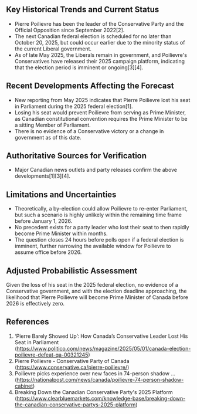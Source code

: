 ## Key Historical Trends and Current Status

- Pierre Poilievre has been the leader of the Conservative Party and the Official Opposition since September 2022[2].
- The next Canadian federal election is scheduled for no later than October 20, 2025, but could occur earlier due to the minority status of the current Liberal government.
- As of late May 2025, the Liberals remain in government, and Poilievre's Conservatives have released their 2025 campaign platform, indicating that the election period is imminent or ongoing[3][4].

## Recent Developments Affecting the Forecast

- New reporting from May 2025 indicates that Pierre Poilievre lost his seat in Parliament during the 2025 federal election[1].
- Losing his seat would prevent Poilievre from serving as Prime Minister, as Canadian constitutional convention requires the Prime Minister to be a sitting Member of Parliament.
- There is no evidence of a Conservative victory or a change in government as of this date.

## Authoritative Sources for Verification

- Major Canadian news outlets and party releases confirm the above developments[1][3][4].

## Limitations and Uncertainties

- Theoretically, a by-election could allow Poilievre to re-enter Parliament, but such a scenario is highly unlikely within the remaining time frame before January 1, 2026.
- No precedent exists for a party leader who lost their seat to then rapidly become Prime Minister within months.
- The question closes 24 hours before polls open if a federal election is imminent, further narrowing the available window for Poilievre to assume office before 2026.

## Adjusted Probabilistic Assessment

Given the loss of his seat in the 2025 federal election, no evidence of a Conservative government, and with the election deadline approaching, the likelihood that Pierre Poilievre will become Prime Minister of Canada before 2026 is effectively zero.

## References

1. ‘Pierre Barely Showed Up’: How Canada’s Conservative Leader Lost His Seat in Parliament (https://www.politico.com/news/magazine/2025/05/01/canada-election-poilievre-defeat-qa-00321245)
2. Pierre Poilievre - Conservative Party of Canada (https://www.conservative.ca/pierre-poilievre/)
3. Poilievre picks experience over new faces in 74-person shadow ... (https://nationalpost.com/news/canada/poilievre-74-person-shadow-cabinet)
4. Breaking Down the Canadian Conservative Party's 2025 Platform (https://www.clearbluemarkets.com/knowledge-base/breaking-down-the-canadian-conservative-partys-2025-platform)